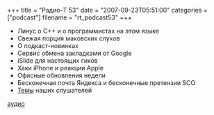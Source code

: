 +++
title = "Радио-T 53"
date = "2007-09-23T05:51:00"
categories = ["podcast"]
filename = "rt_podcast53"
+++


- Линус о C++ и о программистах на этом языке
- Свежая порция маковских слухов
- О подкаст-новинках
- Сервис обмена закладками от Google
- iSlide для настоящих гиков
- Хаки iPhone и реакции Apple
- Офисные обновления недели
- Бесконечная почта Яндекса и бесконечные претензии SCO
- [Темы](http://radio-t.com/temi_dlja_vipuskov/temyi-dlya-53/#comments) наших слушателей

[аудио](http://cdn.radio-t.com/rt_podcast53.mp3)
<audio src="http://cdn.radio-t.com/rt_podcast53.mp3" preload="none"></audio>
